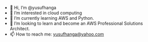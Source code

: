- 👋 Hi, I’m @yusufhanga
- 👀 I’m interested in cloud computing
- 🌱 I’m currently learning AWS and Python.
- 💞️ I’m looking to learn and become an AWS Professional Solutions Architect.
- 📫 How to reach me: yusufhanga@yahoo.com

<!---
yusufhanga/yusufhanga is a ✨ special ✨ repository because its `README.md` (this file) appears on your GitHub profile.
You can click the Preview link to take a look at your changes.
--->
